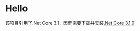 ﻿# Hello
该项目引用了.Net Core 3.1，因而需要下载并安装[.Net Core 3.1.0](https://download.visualstudio.microsoft.com/download/pr/a1510e74-b31a-4434-b8a0-8074ff31fb3f/b7de8ecba4a14d8312551cfdc745dea1/windowsdesktop-runtime-3.1.0-win-x64.exe)
